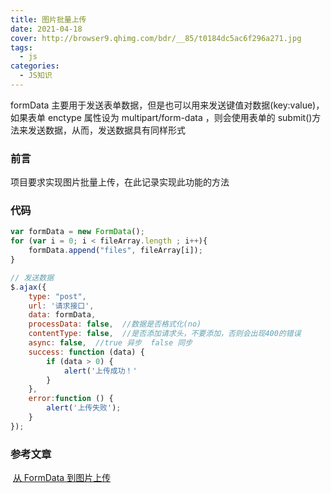 ```yaml
---
title: 图片批量上传
date: 2021-04-18
cover: http://browser9.qhimg.com/bdr/__85/t0184dc5ac6f296a271.jpg
tags:
  - js
categories:
  - JS知识
---
```


formData 主要用于发送表单数据，但是也可以用来发送键值对数据(key:value)，如果表单 enctype 属性设为 multipart/form-data ，则会使用表单的 submit()方法来发送数据，从而，发送数据具有同样形式

### 前言

项目要求实现图片批量上传，在此记录实现此功能的方法

### 代码

```javascript
var formData = new FormData();
for (var i = 0; i < fileArray.length ; i++){
    formData.append("files", fileArray[i]);
}

// 发送数据
$.ajax({
    type: "post",
    url: '请求接口',
    data: formData,
    processData: false,  //数据是否格式化(no)
    contentType: false,  //是否添加请求头，不要添加，否则会出现400的错误
    async: false,  //true 异步  false 同步
    success: function (data) {
        if (data > 0) {
            alert('上传成功！'
        }
    },
    error:function () {
        alert('上传失败');
    }
});
```

### 参考文章

​ [从 FormData 到图片上传](https://juejin.cn/post/6844903666135072781)
